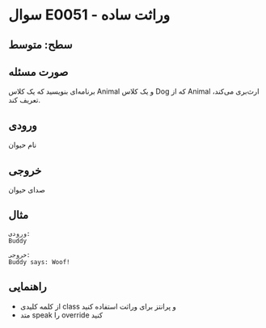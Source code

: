 # سوال E0051 - وراثت ساده

## سطح: متوسط

## صورت مسئله
برنامه‌ای بنویسید که یک کلاس Animal و یک کلاس Dog که از Animal ارث‌بری می‌کند، تعریف کند.

## ورودی
نام حیوان

## خروجی
صدای حیوان

## مثال
```
ورودی:
Buddy

خروجی:
Buddy says: Woof!
```

## راهنمایی
- از کلمه کلیدی class و پرانتز برای وراثت استفاده کنید
- متد speak را override کنید
